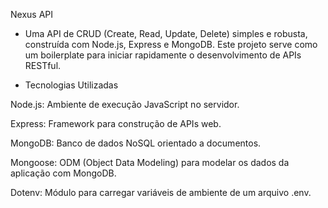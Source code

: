 Nexus API

- Uma API de CRUD (Create, Read, Update, Delete) simples e robusta, construída com Node.js, Express e MongoDB. Este projeto serve como um boilerplate para iniciar rapidamente o desenvolvimento de APIs RESTful.

- Tecnologias Utilizadas

Node.js: Ambiente de execução JavaScript no servidor.

Express: Framework para construção de APIs web.

MongoDB: Banco de dados NoSQL orientado a documentos.

Mongoose: ODM (Object Data Modeling) para modelar os dados da aplicação com MongoDB.

Dotenv: Módulo para carregar variáveis de ambiente de um arquivo .env.
